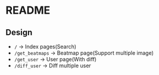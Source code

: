 # README

## Design

- `/` -> Index pages(Search)
- `/get_beatmaps` -> Beatmap page(Support multiple image)
- `/get_user` -> User page(With diff)
- `/diff_user` -> Diff multiple user
